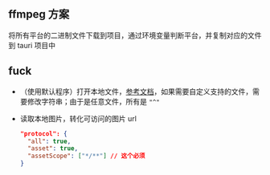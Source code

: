 ## ffmpeg 方案

将所有平台的二进制文件下载到项目，通过环境变量判断平台，并复制对应的文件到 tauri 项目中

## fuck

- （使用默认程序）打开本地文件，[参考文档](https://tauri.app/v1/api/config/#shellallowlistopen)，如果需要自定义支持的文件，需要修改字符串；由于是任意文件，所有是 `"^"`

- 读取本地图片，转化可访问的图片 url
  ```json
  "protocol": {
    "all": true,
    "asset": true,
    "assetScope": ["*/**"] // 这个必须
  }
  ```
